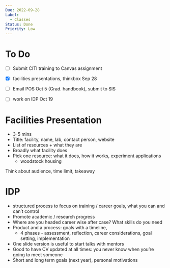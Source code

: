 ```yaml
---
Due: 2022-09-28
Label:
  - Classes
Status: Done
Priority: Low
---
```

# To Do

- [ ] Submit CITI training to Canvas assignment
- [x] facilities presentations, thinkbox Sep 28
- [ ] Email POS Oct 5 (Grad. handbook), submit to SIS
- [ ] work on IDP Oct 19

  

# Facilities Presentation

- 3-5 mins
- Title: facility, name, lab, contact person, website
- List of resources + what they are
- Broadly what facility does
- Pick one resource: what it does, how it works, experiment applications
    - woodstock housing

  

Think about audience, time limit, takeaway

# IDP

- structured process to focus on training / career goals, what you can and can’t control
- Promote academic / research progress
- Where are you headed career wise after case? What skills do you need
- Product and a process: goals with a timeline,
    - 4 phases - assessment, reflection, career considerations, goal setting, implementation
- One slide version is useful to start talks with mentors
- Good to have CV updated at all times: you never know when you’re going to meet someone
- Short and long term goals (next year), personal motivations